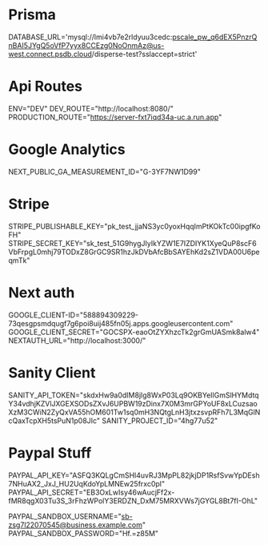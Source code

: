 # Prisma
DATABASE_URL='mysql://lmi4vb7e2rldyuu3cedc:pscale_pw_q6dEX5PnzrQnBAI5JYgQ5oVfP7yyx8CCEzg0NoOnmAz@us-west.connect.psdb.cloud/disperse-test?sslaccept=strict'

# Api Routes
ENV="DEV"
DEV_ROUTE="http://localhost:8080/"
PRODUCTION_ROUTE="https://server-fxt7iqd34a-uc.a.run.app"

# Google Analytics
NEXT_PUBLIC_GA_MEASUREMENT_ID="G-3YF7NW1D99"

# Stripe 
STRIPE_PUBLISHABLE_KEY="pk_test_jjaNS3yc0yoxHqqImPtKOkTc00ipgfKoFH"
STRIPE_SECRET_KEY="sk_test_51G9hygJIyIkYZW1E7IZDIYK1XyeQuP8scF6VbFrpgL0mhj79TODxZ8GrGC9SR1hzJkDVbAfcBbSAYEhKd2sZ1VDA00U6peqmTk"

# Next auth
GOOGLE_CLIENT-ID="588894309229-73qesgpsmdqugf7g6poi8uij485fn05j.apps.googleusercontent.com"
GOOGLE_CLIENT_SECRET="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"
NEXTAUTH_URL="http://localhost:3000/"

# Sanity Client
SANITY_API_TOKEN="skdxHw9a0dIM8jlg8WxP03Lq9OKBYeIlGmSlHYMdtqY34vdhjKZVlJXGEXSODsZXvJ6UPBW19zDinx7X0M3mrGPYoUF8xLCuzsaoXzM3CWiN2ZyQxVA55hOM601Tw1sq0mH3NQtgLnH3jtxzsvpRFh7L3MqGlNcQaxTcpXH5tsPuN1p08JIc"
SANITY_PROJECT_ID="4hg77u52"

# Paypal Stuff 
PAYPAL_API_KEY="ASFQ3KQLgCmSHl4uvRJ3MpPL82jkjDP1RsfSvwYpDEsh7NHuAX2_JxJ_HU2UqKdoYpLMNEw25frxc0pl"
PAYPAL_API_SECRET="EB3OxLwIsy46wAucjFf2x-fMR8qgX03Tu3S_3rFhzWPolY3ERDZN_DxM75MRXVWs7jGYGL8Bt7fI-OhL"

PAYPAL_SANDBOX_USERNAME="sb-zsg7l22070545@business.example.com"
PAYPAL_SANDBOX_PASSWORD="Hf.=z85M"